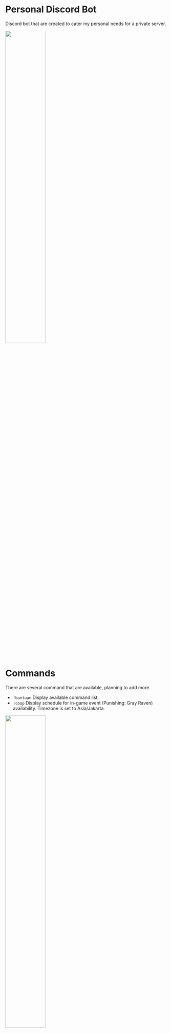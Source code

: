 # Personal Discord Bot
Discord bot that are created to cater my personal needs for a private server.

<img src="https://cdn.discordapp.com/attachments/999981315443134505/1001124909117870120/unknown.png" width="50%" height="50%">


# Commands
There are several command that are available, planning to add more.
* `!bantuan` Display available command list.
* `!coop` Display schedule for in-game event (Punishing: Gray Raven) availability. Timezone is set to Asia/Jakarta.

<img src="https://cdn.discordapp.com/attachments/999981315443134505/1000956907508465694/unknown.png" width="50%" height="50%">

* `!foto` Display discord profile picture of a mentioned user.

<img src="https://cdn.discordapp.com/attachments/999981315443134505/1000957126090436618/unknown.png" width="50%" height="50%">

* `!acak` Interactively create a post with reaction to select random participant.

<img src="https://cdn.discordapp.com/attachments/999981315443134505/1000957401354215544/unknown.png" width="50%" height="50%">

* `!alif` & `!cahyo` Generate text on a friend image with text to speech bubble.

<img src="https://cdn.discordapp.com/attachments/999981315443134505/1001063197001924668/unknown.png" width="50%" height="50%">

* `!anime` Search for anime entry in AniList.

<img src="https://cdn.discordapp.com/attachments/999981315443134505/1000957257632202832/unknown.png" width="50%" height="50%">

* `!pengguna` Search for user entry and information in AniList.

<img src="https://cdn.discordapp.com/attachments/999981315443134505/1000957506966794310/unknown.png" width="50%" height="50%">

* `!ingetin` Ask the bot to remind you of a certain task in specified time.

<img src="https://cdn.discordapp.com/attachments/999981315443134505/1001125441014345758/unknown.png" width="50%" height="50%">
